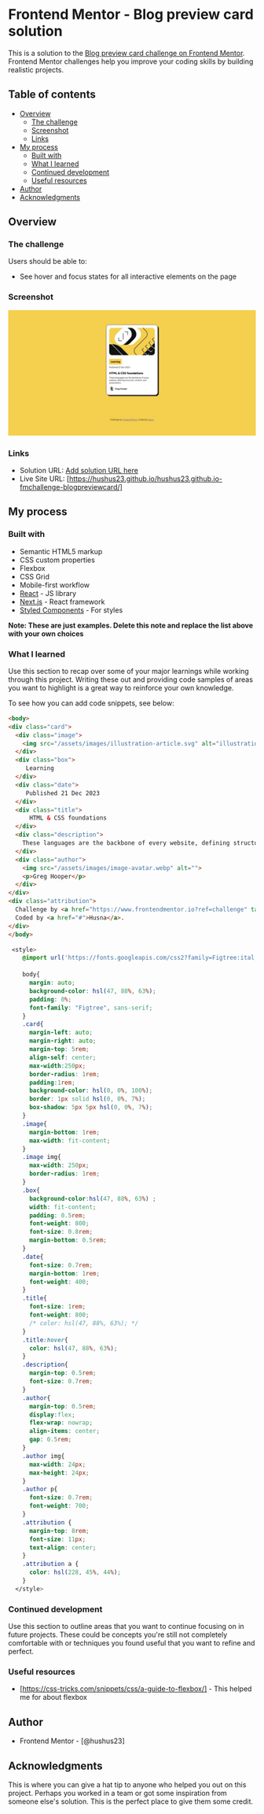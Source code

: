 # Frontend Mentor - Blog preview card solution

This is a solution to the [Blog preview card challenge on Frontend Mentor](https://www.frontendmentor.io/challenges/blog-preview-card-ckPaj01IcS). Frontend Mentor challenges help you improve your coding skills by building realistic projects. 

## Table of contents

- [Overview](#overview)
  - [The challenge](#the-challenge)
  - [Screenshot](#screenshot)
  - [Links](#links)
- [My process](#my-process)
  - [Built with](#built-with)
  - [What I learned](#what-i-learned)
  - [Continued development](#continued-development)
  - [Useful resources](#useful-resources)
- [Author](#author)
- [Acknowledgments](#acknowledgments)

## Overview

### The challenge

Users should be able to:

- See hover and focus states for all interactive elements on the page

### Screenshot

![](./Screenshot_15-9-2025_204339_127.0.0.1.jpeg)

### Links

- Solution URL: [Add solution URL here](https://your-solution-url.com)
- Live Site URL: [https://hushus23.github.io/hushus23.github.io-fmchallenge-blogpreviewcard/]

## My process

### Built with

- Semantic HTML5 markup
- CSS custom properties
- Flexbox
- CSS Grid
- Mobile-first workflow
- [React](https://reactjs.org/) - JS library
- [Next.js](https://nextjs.org/) - React framework
- [Styled Components](https://styled-components.com/) - For styles

**Note: These are just examples. Delete this note and replace the list above with your own choices**

### What I learned

Use this section to recap over some of your major learnings while working through this project. Writing these out and providing code samples of areas you want to highlight is a great way to reinforce your own knowledge.

To see how you can add code snippets, see below:

```html
<body>
<div class="card">
  <div class="image">
    <img src="/assets/images/illustration-article.svg" alt="illustration-article">
  </div>
  <div class="box">
     Learning
  </div>
  <div class="date">
     Published 21 Dec 2023
  </div>
  <div class="title">
      HTML & CSS foundations
  </div>
  <div class="description">
    These languages are the backbone of every website, defining structure, content, and presentation.
  </div>
  <div class="author">
    <img src="/assets/images/image-avatar.webp" alt="">
    <p>Greg Hooper</p>
  </div>
</div>
<div class="attribution">
  Challenge by <a href="https://www.frontendmentor.io?ref=challenge" target="_blank">Frontend Mentor</a>. 
  Coded by <a href="#">Husna</a>.
</div>
</body>
```
```css
 <style>
    @import url('https://fonts.googleapis.com/css2?family=Figtree:ital,wght@0,300..900;1,300..900&display=swap');

    body{
      margin: auto;
      background-color: hsl(47, 88%, 63%);
      padding: 0%;
      font-family: "Figtree", sans-serif;
    }
    .card{
      margin-left: auto;
      margin-right: auto;
      margin-top: 5rem;
      align-self: center;
      max-width:250px;
      border-radius: 1rem;
      padding:1rem;
      background-color: hsl(0, 0%, 100%);
      border: 1px solid hsl(0, 0%, 7%);
      box-shadow: 5px 5px hsl(0, 0%, 7%);
    }
    .image{
      margin-bottom: 1rem;
      max-width: fit-content;
    }
    .image img{
      max-width: 250px;
      border-radius: 1rem;
    }
    .box{
      background-color:hsl(47, 88%, 63%) ;
      width: fit-content;
      padding: 0.5rem;
      font-weight: 800;
      font-size: 0.8rem;
      margin-bottom: 0.5rem;
    }
    .date{
      font-size: 0.7rem;
      margin-bottom: 1rem;
      font-weight: 400;
    }
    .title{
      font-size: 1rem;
      font-weight: 800;
      /* color: hsl(47, 88%, 63%); */
    }
    .title:hover{
      color: hsl(47, 88%, 63%);
    }
    .description{
      margin-top: 0.5rem;
      font-size: 0.7rem;
    }
    .author{
      margin-top: 0.5rem;
      display:flex;
      flex-wrap: nowrap;
      align-items: center;
      gap: 0.5rem;
    }
    .author img{
      max-width: 24px;
      max-height: 24px;
    }
    .author p{
      font-size: 0.7rem;
      font-weight: 700;
    }
    .attribution { 
      margin-top: 8rem;
      font-size: 11px; 
      text-align: center; 
    }
    .attribution a { 
      color: hsl(228, 45%, 44%); 
    }
  </style>
```


### Continued development

Use this section to outline areas that you want to continue focusing on in future projects. These could be concepts you're still not completely comfortable with or techniques you found useful that you want to refine and perfect.

### Useful resources

- [https://css-tricks.com/snippets/css/a-guide-to-flexbox/] - This helped me for about flexbox


## Author

- Frontend Mentor - [@hushus23]
## Acknowledgments

This is where you can give a hat tip to anyone who helped you out on this project. Perhaps you worked in a team or got some inspiration from someone else's solution. This is the perfect place to give them some credit.

